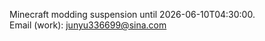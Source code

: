 Minecraft modding suspension until 2026-06-10T04:30:00.  
Email (work): [junyu336699@sina.com](mailto:junyu336699@sina.com)
<!---- 👋 Hi, I’m @IAmREGE
- 👀 I’m interested in ...
- 🌱 I’m currently learning ...
- 💞️ I’m looking to collaborate on ...
- 📫 How to reach me ...--->

<!---
IAmREGE/IAmREGE is a ✨ special ✨ repository because its `README.md` (this file) appears on your GitHub profile.
You can click the Preview link to take a look at your changes.
--->
